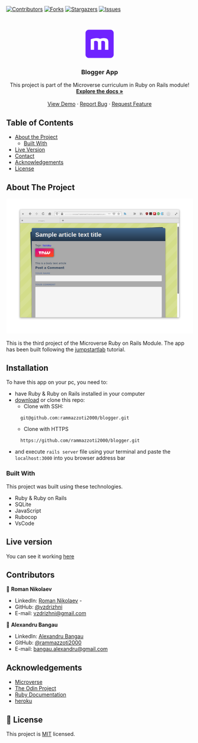 <!--
*** Thanks for checking out this README Template. If you have a suggestion that would
*** make this better, please fork the repo and create a pull request or simply open
*** an issue with the tag "enhancement".
*** Thanks again! Now go create something AMAZING! :D
-->

<!-- PROJECT SHIELDS -->
<!--
*** I'm using markdown "reference style" links for readability.
*** Reference links are enclosed in brackets [ ] instead of parentheses ( ).
*** See the bottom of this document for the declaration of the reference variables
*** for contributors-url, forks-url, etc. This is an optional, concise syntax you may use.
*** https://www.markdownguide.org/basic-syntax/#reference-style-links
-->
[![Contributors][contributors-shield]][contributors-url]
[![Forks][forks-shield]][forks-url]
[![Stargazers][stars-shield]][stars-url]
[![Issues][issues-shield]][issues-url]

<!-- PROJECT LOGO -->
<br />
<p align="center">
  <a href="https://github.com/rammazzoti2000/blogger">
    <img src="app/assets/images/microverse.png" alt="Logo" width="80" height="80">
  </a>

  <h3 align="center">Blogger App</h3>

  <p align="center">
    This project is part of the Microverse curriculum in Ruby on Rails module!
    <br />
    <a href="https://github.com/rammazzoti2000/blogger"><strong>Explore the docs »</strong></a>
    <br />
    <br />
    <a href="https://morning-savannah-73840.herokuapp.com/">View Demo</a>
    ·
    <a href="https://github.com/rammazzoti2000/blogger/issues">Report Bug</a>
    ·
    <a href="https://github.com/rammazzoti2000/blogger/issues">Request Feature</a>
  </p>
</p>

<!-- TABLE OF CONTENTS -->
## Table of Contents

* [About the Project](#about-the-project)
  * [Built With](#built-with)
* [Live Version](#live-version)
* [Contact](#contact)
* [Acknowledgements](#acknowledgements)
* [License](#license)

<!-- ABOUT THE PROJECT -->
## About The Project

[![Product Name Screen Shot][product-screenshot]](https://morning-savannah-73840.herokuapp.com/)

This is the third project of the Microverse Ruby on Rails Module. The app has been built following the [jumpstartlab](http://tutorials.jumpstartlab.com/projects/blogger.html#blogger-2) tutorial.

<!-- ABOUT THE PROJECT -->
## Installation

To have this app on your pc, you need to:
* have Ruby & Ruby on Rails installed in your computer
* [download](https://github.com/rammazzoti2000/blogger/archive/develop.zip) or clone this repo:
  - Clone with SSH:
  ```
    git@github.com:rammazzoti2000/blogger.git
  ```
  - Clone with HTTPS
  ```
    https://github.com/rammazzoti2000/blogger.git
  ```
* and execute ```rails server``` file using your terminal and paste the ```localhost:3000``` into you browser address bar


### Built With
This project was built using these technologies.
* Ruby & Ruby on Rails
* SQLite
* JavaScript
* Rubocop
* VsCode

<!-- LIVE VERSION -->
## Live version

You can see it working [here](https://morning-savannah-73840.herokuapp.com/)

<!-- CONTACT -->
## Contributors

👤 **Roman Nikolaev** 
    
- LinkedIn: [Roman Nikolaev](https://www.linkedin.com/in/jaspreet-singh-a28286146/) - 
- GitHub: [@vzdrizhni](https://github.com/vzdrizhni)
- E-mail: vzdrizhni@gmail.com

👤 **Alexandru Bangau**

- LinkedIn: [Alexandru Bangau](https://www.linkedin.com/in/alexandru-bangau/)
- GitHub: [@rammazzoti2000](https://github.com/rammazzoti2000)
- E-mail: bangau.alexandru@gmail.com


<!-- ACKNOWLEDGEMENTS -->
## Acknowledgements
* [Microverse](https://www.microverse.org/)
* [The Odin Project](https://www.theodinproject.com/)
* [Ruby Documentation](https://www.ruby-lang.org/en/documentation/)
* [heroku](https://www.heroku.com)

<!-- MARKDOWN LINKS & IMAGES -->
<!-- https://www.markdownguide.org/basic-syntax/#reference-style-links -->
[contributors-shield]: https://img.shields.io/github/contributors/rammazzoti2000/blogger.svg?style=flat-square
[contributors-url]: https://github.com/rammazzoti2000/blogger/graphs/contributors
[forks-shield]: https://img.shields.io/github/forks/rammazzoti2000/blogger.svg?style=flat-square
[forks-url]: https://github.com/rammazzoti2000/blogger/network/members
[stars-shield]: https://img.shields.io/github/stars/rammazzoti2000/blogger.svg?style=flat-square
[stars-url]: https://github.com/rammazzoti2000/blogger/stargazers
[issues-shield]: https://img.shields.io/github/issues/rammazzoti2000/blogger.svg?style=flat-square
[issues-url]: https://github.com/rammazzoti2000/blogger/issues
[product-screenshot]: app/assets/images/blogger.png

## 📝 License

This project is [MIT](https://opensource.org/licenses/MIT) licensed.
